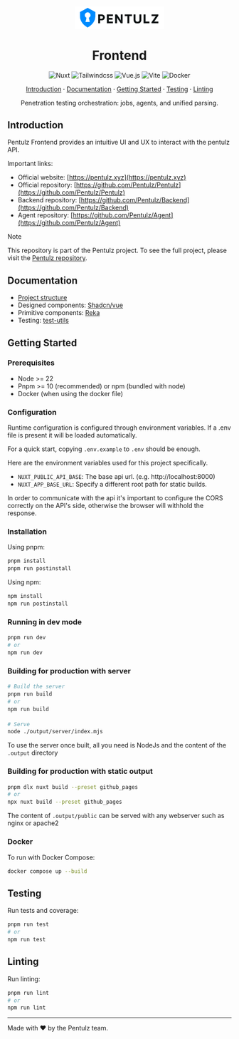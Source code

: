 <p align="center">
  <a href="https://github.com/Pentulz/Pentulz">
    <img src="https://github.com/Pentulz/.github/blob/main/public/images/logo.png?raw=true" alt="Pentulz" width="200">
  </a>
</p>
<h1 align="center">Frontend</h1>

<p align="center">
  <img alt="Nuxt" src="https://img.shields.io/badge/Nuxt-4.1-00DC82?logo=nuxtdotjs&logoColor=white" />
  <img alt="Tailwindcss" src="https://img.shields.io/badge/tailwindcss-4.1-%2338B2AC.svg?logo=tailwind-css&logoColor=white" />
  <img alt="Vue.js" src="https://img.shields.io/badge/vuejs-3.5.21-%2335495e.svg?logo=vuedotjs&logoColor=%234FC08D" />
  <img alt="Vite" src="https://img.shields.io/badge/vite-7.x.x-%23646CFF.svg?logo=vite&logoColor=white" />
  <img alt="Docker" src="https://img.shields.io/badge/Docker-Compose-2496ED?logo=docker&logoColor=white" />
</p>

<p align="center">
  <a href="#introduction">Introduction</a>
  ·
  <a href="#documentation">Documentation</a>
  ·
  <a href="#getting-started">Getting Started</a>
  ·
  <a href="#testing">Testing</a>
  ·
  <a href="#linting">Linting</a>
</p>

<p align="center">
  Penetration testing orchestration: jobs, agents, and unified parsing.
</p>

## Introduction

Pentulz Frontend provides an intuitive UI and UX to interact with the pentulz API.

Important links:

- Official website: [https://pentulz.xyz](https://pentulz.xyz)
- Official repository: [https://github.com/Pentulz/Pentulz](https://github.com/Pentulz/Pentulz)
- Backend repository: [https://github.com/Pentulz/Backend](https://github.com/Pentulz/Backend)
- Agent repository: [https://github.com/Pentulz/Agent](https://github.com/Pentulz/Agent)

> [!NOTE]
> This repository is part of the Pentulz project. To see the full project, please visit the [Pentulz repository](https://github.com/Pentulz/Pentulz).

## Documentation

- [Project structure](https://nuxt.com/docs/4.x/guide/directory-structure/nuxt)
- Designed components: [Shadcn/vue](https://www.shadcn-vue.com/)
- Primitive components: [Reka](https://reka-ui.com/)
- Testing: [test-utils](https://nuxt.com/docs/4.x/getting-started/testing)

## Getting Started

### Prerequisites

- Node >= 22
- Pnpm >= 10 (recommended) or npm (bundled with node)
- Docker (when using the docker file)

### Configuration

Runtime configuration is configured through environment variables. If a .env
file is present it will be loaded automatically.

For a quick start, copying `.env.example` to `.env` should be enough.

Here are the environment variables used for this project specifically.

- `NUXT_PUBLIC_API_BASE`: The base api url. (e.g. http://localhost:8000)
- `NUXT_APP_BASE_URL`: Specify a different root path for static builds.

In order to communicate with the api it's important to configure the CORS correctly
on the API's side, otherwise the browser will withhold the response.

### Installation

Using pnpm:

```bash
pnpm install
pnpm run postinstall
```

Using npm:

```bash
npm install
npm run postinstall
```

### Running in dev mode

```bash
pnpm run dev
# or
npm run dev
```

### Building for production with server

```bash
# Build the server
pnpm run build
# or
npm run build

# Serve
node ./output/server/index.mjs
```

To use the server once built, all you need is NodeJs and the content of the `.output` directory

### Building for production with static output

```bash
pnpm dlx nuxt build --preset github_pages
# or
npx nuxt build --preset github_pages
```

The content of `.output/public` can be served with any webserver such as nginx or
apache2

### Docker

To run with Docker Compose:

```bash
docker compose up --build
```

## Testing

Run tests and coverage:

```bash
pnpm run test
# or
npm run test
```

## Linting

Run linting:

```bash
pnpm run lint
# or
npm run lint
```

---

Made with ❤️ by the Pentulz team.

